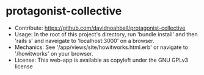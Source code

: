# protagonist-collective

* Contribute: https://github.com/davidnoahball/protagonist-collective
* Usage: In the root of this project's directory, run 'bundle install' and then 'rails s' and naveigate to 'localhost:3000' on a browser.
* Mechanics: See '/app/views/site/howitworks.html.erb' or navigate to '/howitworks' on your browser.
* License: This web-app is available as copyleft under the GNU GPLv3 license